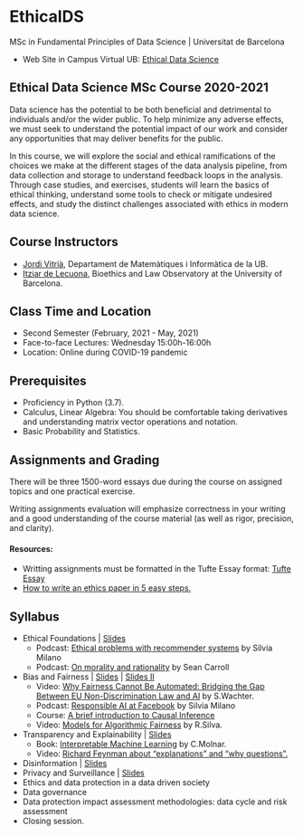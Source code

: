 # EthicalDS

MSc in Fundamental Principles of Data Science | Universitat de Barcelona

+ Web Site in Campus Virtual UB: [Ethical Data Science](https://campusvirtual.ub.edu/course/view.php?id=28882)

## Ethical Data Science MSc Course 2020-2021

Data science has the potential to be both beneficial and detrimental to individuals and/or the wider public. To help minimize any adverse effects, we must seek to understand the potential impact of our work and consider any opportunities that may deliver benefits for the public. 

In this course, we will explore the social and ethical ramifications of the choices we make at the different stages of the data analysis pipeline, from data collection and storage to understand feedback loops in the analysis. Through case studies, and exercises, students will learn the basics of ethical thinking, understand some tools to check or mitigate undesired effects, and study the distinct challenges associated with ethics in modern data science.

## Course Instructors

+ [Jordi Vitrià](http://www.ub.edu/cvub/jordivitria/), Departament de Matemàtiques i Informàtica de la UB.
+ [Itziar de Lecuona](http://www.bioeticayderecho.ub.edu/ca/itziar-de-lecuona), Bioethics and Law Observatory at the University of Barcelona. 

## Class Time and Location
+ Second Semester (February, 2021 - May, 2021)
+ Face-to-face Lectures: Wednesday 15:00h-16:00h
+ Location: Online during COVID-19 pandemic

## Prerequisites
+ Proficiency in Python (3.7).
+ Calculus, Linear Algebra: You should be comfortable taking derivatives and understanding matrix vector operations and notation.
+ Basic Probability and Statistics.

## Assignments and Grading

There will be three 1500-word essays due during the course on assigned topics and one practical exercise.

Writing assignments evaluation will emphasize correctness in your writing and a good understanding of the course material (as well as rigor, precision, and clarity).

#### Resources:
+ Writting assignments must be formatted in the Tufte Essay format: [Tufte Essay](https://www.latextemplates.com/template/tufte-essay)
+ [How to write an ethics paper in 5 easy steps.](https://essayshark.com/blog/a-good-ethics-essaytips-and-traps-of-writing/)


## Syllabus
+ Ethical Foundations | [Slides](https://raw.githubusercontent.com/DataScienceUB/EthicalDS/main/EDS1%20Foundations.pdf) 
  + Podcast: [Ethical problems with recommender systems](https://anchor.fm/towardsdatascience/episodes/68--Silvia-Milano---Ethical-problems-with-recommender-systems-epi24v/a-a4fdo1p) by Silvia Milano
  + Podcast: [On morality and rationality](https://www.preposterousuniverse.com/podcast/2019/07/01/episode-53-solo-on-morality-and-rationality/) by Sean Carroll
+ Bias and Fairness  | [Slides](https://raw.githubusercontent.com/DataScienceUB/EthicalDS/main/EDS2%20Bias%20and%20Fairness%20I%20.pdf) | [Slides II](https://raw.githubusercontent.com/DataScienceUB/EthicalDS/main/EDS2%20Bias%20and%20Fairness%20II.pdf)
  + Video: [Why Fairness Cannot Be Automated: Bridging the Gap Between EU Non-Discrimination Law and AI](https://youtu.be/p8MCaj68Pns) by S.Wachter. 
  + Podcast: [Responsible AI at Facebook](https://anchor.fm/towardsdatascience/episodes/67--Joaquin-Quionero-Candela---Responsible-AI-at-Facebook-ep7qjq/a-a4dbkvb) by Silvia Milano
  + Course: [A brief introduction to Causal Inference](https://youtu.be/DXBPtpBhGqo)
  + Video: [Models for Algorithmic Fairness](https://youtu.be/NtJOHR4FqFI) by R.Silva.
+ Transparency and Explainability  | [Slides](https://raw.githubusercontent.com/DataScienceUB/EthicalDS/main/EDS3%20Explainability.pdf)
  + Book: [Interpretable Machine Learning](https://christophm.github.io/interpretable-ml-book/) by C.Molnar.
  + Video: [Richard Feynman about “explanations” and “why questions”.](https://www.youtube.com/watch?v=Q1lL-hXO27Q)
+ Disinformation  | [Slides]()
+ Privacy and Surveillance | [Slides]()
+ Ethics and data protection in a data driven society 
+ Data governance 
+ Data protection impact assessment methodologies: data cycle and risk assessment
+ Closing session.
